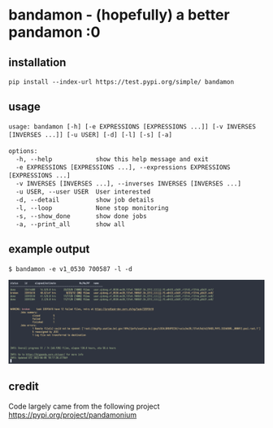 # bandamon - (hopefully) a better pandamon :0

## installation
```
pip install --index-url https://test.pypi.org/simple/ bandamon
```
## usage
```
usage: bandamon [-h] [-e EXPRESSIONS [EXPRESSIONS ...]] [-v INVERSES [INVERSES ...]] [-u USER] [-d] [-l] [-s] [-a]

options:
  -h, --help            show this help message and exit
  -e EXPRESSIONS [EXPRESSIONS ...], --expressions EXPRESSIONS [EXPRESSIONS ...]
  -v INVERSES [INVERSES ...], --inverses INVERSES [INVERSES ...]
  -u USER, --user USER  User interested
  -d, --detail          show job details
  -l, --loop            None stop monitoring
  -s, --show_done       show done jobs
  -a, --print_all       show all
```
## example output
```
$ bandamon -e v1_0530 700587 -l -d
```
![example output](example_output.png)

## credit
Code largely came from the following project
https://pypi.org/project/pandamonium

